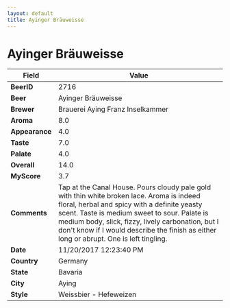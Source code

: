 ```yaml
---
layout: default
title: Ayinger Bräuweisse
---
```


# Ayinger Bräuweisse

| Field         | Value     |
|---------------|-----------|
| **BeerID** | 2716 |
| **Beer** | Ayinger Bräuweisse |
| **Brewer** | Brauerei Aying Franz Inselkammer |
| **Aroma** | 8.0 |
| **Appearance** | 4.0 |
| **Taste** | 7.0 |
| **Palate** | 4.0 |
| **Overall** | 14.0 |
| **MyScore** | 3.7 |
| **Comments** | Tap  at the Canal House. Pours cloudy pale gold with thin white broken lace. Aroma is indeed floral, herbal and spicy with a definite yeasty scent. Taste is medium sweet to sour. Palate is medium body, slick, fizzy, lively carbonation, but I don&#39;t know if I would describe the finish as either long or abrupt. One is left tingling. |
| **Date** | 11/20/2017 12:23:40 PM |
| **Country** | Germany |
| **State** | Bavaria |
| **City** | Aying |
| **Style** | Weissbier - Hefeweizen |
